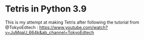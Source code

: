 # Tetris in Python 3.9

This is my attempt at making Tetris after following the tutorial from @TokyoEdtech : https://www.youtube.com/watch?v=JuMqaU_664k&ab_channel=TokyoEdtech
